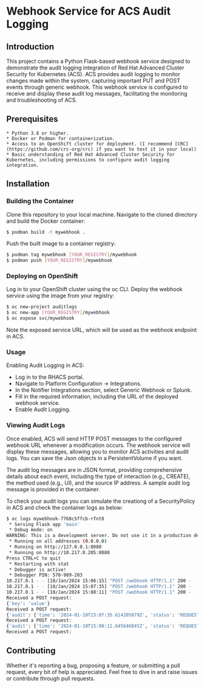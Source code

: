 # Webhook Service for ACS Audit Logging

## Introduction

This project contains a Python Flask-based webhook service designed to demonstrate the audit logging integration of Red Hat Advanced Cluster Security for Kubernetes (ACS). ACS provides audit logging to monitor changes made within the system, capturing important PUT and POST events through generic webhook. This webhook service is configured to receive and display these audit log messages, facilitating the monitoring and troubleshooting of ACS.

## Prerequisites

    * Python 3.8 or higher.
    * Docker or Podman for containerization.
    * Access to an OpenShift cluster for deployment. (I recommend [CRC](https://github.com/crc-org/crc) if you want to test it in your local)
    * Basic understanding of Red Hat Advanced Cluster Security for Kubernetes, including permissions to configure audit logging integration.

## Installation

### Building the Container

Clone this repository to your local machine. Navigate to the cloned directory and build the Docker container:

```bash
$ podman build -t mywebhook .
```

Push the built image to a container registry:

```bash
$ podman tag mywebhook [YOUR_REGISTRY]/mywebhook
$ podman push [YOUR_REGISTRY]/mywebhook
```

### Deploying on OpenShift
Log in to your OpenShift cluster using the oc CLI. Deploy the webhook service using the image from your registry:

```bash
$ oc new-project auditlogs
$ oc new-app [YOUR_REGISTRY]/mywebhook
$ oc expose svc/mywebhook
```

Note the exposed service URL, which will be used as the webhook endpoint in ACS.

### Usage
Enabling Audit Logging in ACS:

* Log in to the RHACS portal.
* Navigate to Platform Configuration → Integrations.
* In the Notifier Integrations section, select Generic Webhook or Splunk.
* Fill in the required information, including the URL of the deployed webhook service.
* Enable Audit Logging.

### Viewing Audit Logs

Once enabled, ACS will send HTTP POST messages to the configured webhook URL whenever a modification occurs. The webhook service will display these messages, allowing you to monitor ACS activities and audit logs. You can save the Json objects in a PersistentVolume if you want. 

The audit log messages are in JSON format, providing comprehensive details about each event, including the type of interaction (e.g., CREATE), the method used (e.g., UI), and the source IP address. A sample audit log message is provided in the container.

To check your audit logs you can simulate the creationg of a SecurityPolicy in ACS and check the container logs as below:

```bash
$ oc logs mywebhook-7768c5ffcb-rfnt8
 * Serving Flask app 'main'
 * Debug mode: on
WARNING: This is a development server. Do not use it in a production deployment. Use a production WSGI server instead.
 * Running on all addresses (0.0.0.0)
 * Running on http://127.0.0.1:8080
 * Running on http://10.217.0.205:8080
Press CTRL+C to quit
 * Restarting with stat
 * Debugger is active!
 * Debugger PIN: 570-989-203
10.217.0.1 - - [10/Jan/2024 15:06:15] "POST /webhook HTTP/1.1" 200 -
10.217.0.1 - - [10/Jan/2024 15:07:35] "POST /webhook HTTP/1.1" 200 -
10.217.0.1 - - [10/Jan/2024 15:08:11] "POST /webhook HTTP/1.1" 200 -
Received a POST request:
{'key': 'value'}
Received a POST request:
{'audit': {'time': '2024-01-10T15:07:35.614205079Z', 'status': 'REQUEST_SUCCEEDED', 'user': {'friendlyName': 'kubeadmin', 'permissions': {'resourceToAccess': {'Access': 'READ_WRITE_ACCESS', 'Administration': 'READ_WRITE_ACCESS', 'Alert': 'READ_WRITE_ACCESS', 'CVE': 'READ_WRITE_ACCESS', 'Cluster': 'READ_WRITE_ACCESS', 'Compliance': 'READ_WRITE_ACCESS', 'Deployment': 'READ_WRITE_ACCESS', 'DeploymentExtension': 'READ_WRITE_ACCESS', 'Detection': 'READ_WRITE_ACCESS', 'Image': 'READ_WRITE_ACCESS', 'Integration': 'READ_WRITE_ACCESS', 'K8sRole': 'READ_WRITE_ACCESS', 'K8sRoleBinding': 'READ_WRITE_ACCESS', 'K8sSubject': 'READ_WRITE_ACCESS', 'Namespace': 'READ_WRITE_ACCESS', 'NetworkGraph': 'READ_WRITE_ACCESS', 'NetworkPolicy': 'READ_WRITE_ACCESS', 'Node': 'READ_WRITE_ACCESS', 'Secret': 'READ_WRITE_ACCESS', 'ServiceAccount': 'READ_WRITE_ACCESS', 'VulnerabilityManagementApprovals': 'READ_WRITE_ACCESS', 'VulnerabilityManagementRequests': 'READ_WRITE_ACCESS', 'WatchedImage': 'READ_WRITE_ACCESS', 'WorkflowAdministration': 'READ_WRITE_ACCESS'}}, 'roles': [{'name': 'Admin', 'resourceToAccess': {'Access': 'READ_WRITE_ACCESS', 'Administration': 'READ_WRITE_ACCESS', 'Alert': 'READ_WRITE_ACCESS', 'CVE': 'READ_WRITE_ACCESS', 'Cluster': 'READ_WRITE_ACCESS', 'Compliance': 'READ_WRITE_ACCESS', 'Deployment': 'READ_WRITE_ACCESS', 'DeploymentExtension': 'READ_WRITE_ACCESS', 'Detection': 'READ_WRITE_ACCESS', 'Image': 'READ_WRITE_ACCESS', 'Integration': 'READ_WRITE_ACCESS', 'K8sRole': 'READ_WRITE_ACCESS', 'K8sRoleBinding': 'READ_WRITE_ACCESS', 'K8sSubject': 'READ_WRITE_ACCESS', 'Namespace': 'READ_WRITE_ACCESS', 'NetworkGraph': 'READ_WRITE_ACCESS', 'NetworkPolicy': 'READ_WRITE_ACCESS', 'Node': 'READ_WRITE_ACCESS', 'Secret': 'READ_WRITE_ACCESS', 'ServiceAccount': 'READ_WRITE_ACCESS', 'VulnerabilityManagementApprovals': 'READ_WRITE_ACCESS', 'VulnerabilityManagementRequests': 'READ_WRITE_ACCESS', 'WatchedImage': 'READ_WRITE_ACCESS', 'WorkflowAdministration': 'READ_WRITE_ACCESS'}}]}, 'request': {'endpoint': '/v1/notifiers', 'method': 'POST', 'payload': {'@type': 'storage.Notifier', 'id': '13e19570-a5d3-4869-9a9d-1c4048063b6a', 'name': 'MyAuditLog', 'type': 'generic', 'uiEndpoint': 'https://central-stackrox.apps-crc.testing', 'generic': {'endpoint': 'http://mywebhook-acsauditlog.apps-crc.testing/webhook', 'skipTLSVerify': True, 'auditLoggingEnabled': True}}, 'sourceHeaders': {'requestAddr': '10.217.0.1:49318'}, 'sourceIp': '10.217.0.1:49318'}, 'method': 'UI', 'interaction': 'CREATE'}}
Received a POST request:
{'audit': {'time': '2024-01-10T15:08:11.645646845Z', 'status': 'REQUEST_SUCCEEDED', 'user': {'friendlyName': 'kubeadmin', 'permissions': {'resourceToAccess': {'Access': 'READ_WRITE_ACCESS', 'Administration': 'READ_WRITE_ACCESS', 'Alert': 'READ_WRITE_ACCESS', 'CVE': 'READ_WRITE_ACCESS', 'Cluster': 'READ_WRITE_ACCESS', 'Compliance': 'READ_WRITE_ACCESS', 'Deployment': 'READ_WRITE_ACCESS', 'DeploymentExtension': 'READ_WRITE_ACCESS', 'Detection': 'READ_WRITE_ACCESS', 'Image': 'READ_WRITE_ACCESS', 'Integration': 'READ_WRITE_ACCESS', 'K8sRole': 'READ_WRITE_ACCESS', 'K8sRoleBinding': 'READ_WRITE_ACCESS', 'K8sSubject': 'READ_WRITE_ACCESS', 'Namespace': 'READ_WRITE_ACCESS', 'NetworkGraph': 'READ_WRITE_ACCESS', 'NetworkPolicy': 'READ_WRITE_ACCESS', 'Node': 'READ_WRITE_ACCESS', 'Secret': 'READ_WRITE_ACCESS', 'ServiceAccount': 'READ_WRITE_ACCESS', 'VulnerabilityManagementApprovals': 'READ_WRITE_ACCESS', 'VulnerabilityManagementRequests': 'READ_WRITE_ACCESS', 'WatchedImage': 'READ_WRITE_ACCESS', 'WorkflowAdministration': 'READ_WRITE_ACCESS'}}, 'roles': [{'name': 'Admin', 'resourceToAccess': {'Access': 'READ_WRITE_ACCESS', 'Administration': 'READ_WRITE_ACCESS', 'Alert': 'READ_WRITE_ACCESS', 'CVE': 'READ_WRITE_ACCESS', 'Cluster': 'READ_WRITE_ACCESS', 'Compliance': 'READ_WRITE_ACCESS', 'Deployment': 'READ_WRITE_ACCESS', 'DeploymentExtension': 'READ_WRITE_ACCESS', 'Detection': 'READ_WRITE_ACCESS', 'Image': 'READ_WRITE_ACCESS', 'Integration': 'READ_WRITE_ACCESS', 'K8sRole': 'READ_WRITE_ACCESS', 'K8sRoleBinding': 'READ_WRITE_ACCESS', 'K8sSubject': 'READ_WRITE_ACCESS', 'Namespace': 'READ_WRITE_ACCESS', 'NetworkGraph': 'READ_WRITE_ACCESS', 'NetworkPolicy': 'READ_WRITE_ACCESS', 'Node': 'READ_WRITE_ACCESS', 'Secret': 'READ_WRITE_ACCESS', 'ServiceAccount': 'READ_WRITE_ACCESS', 'VulnerabilityManagementApprovals': 'READ_WRITE_ACCESS', 'VulnerabilityManagementRequests': 'READ_WRITE_ACCESS', 'WatchedImage': 'READ_WRITE_ACCESS', 'WorkflowAdministration': 'READ_WRITE_ACCESS'}}]}, 'request': {'endpoint': '/v1/policies/dryrunjob', 'method': 'POST', 'payload': {'@type': 'storage.Policy', 'name': '30-Day Scan Age (COPY)', 'description': "Alert on deployments with images that haven't been scanned in 30 days", 'rationale': 'Out-of-date scans may not identify the most recent CVEs.', 'remediation': 'Integrate a scanner with the StackRox Kubernetes Security Platform to trigger scans automatically.', 'categories': ['Security Best Practices'], 'lifecycleStages': ['DEPLOY'], 'severity': 'MEDIUM_SEVERITY', 'SORTName': '30-Day Scan Age', 'SORTLifecycleStage': 'DEPLOY', 'policyVersion': '1.1', 'policySections': [{'policyGroups': [{'fieldName': 'Image Scan Age', 'values': [{'value': '30'}]}]}]}, 'sourceHeaders': {'requestAddr': '10.217.0.1:49318'}, 'sourceIp': '10.217.0.1:49318'}, 'method': 'UI', 'interaction': 'CREATE'}}
Received a POST request:
```


## Contributing 

Whether it's reporting a bug, proposing a feature, or submitting a pull request, every bit of help is appreciated. Feel free to dive in and raise issues or contribute through pull requests. 